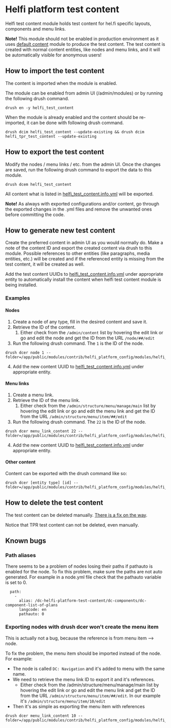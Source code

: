 # Helfi platform test content

Helfi test content module holds test content for hel.fi specific layouts, components and menu links.

**Note!** This module should not be enabled in production environment as it uses [default content](https://www.drupal.org/project/default_content) module to produce the test content. The test content is created with normal content entities, like nodes and menu links, and it will be automatically visible for anonymous users!


## How to import the test content

The content is imported when the module is enabled.

The module can be enabled from admin UI (/admin/modules) or by running the following drush command.

```
drush en -y helfi_test_content
```

When the module is already enabled and the content should be re-imported, it can be done with following drush command.

```
drush dcim helfi_test_content --update-existing && drush dcim helfi_tpr_test_content --update-existing
```

## How to export the test content

Modify the nodes / menu links / etc. from the admin UI. Once the changes are saved, run the following drush command to export the data to this module.
```
drush dcem helfi_test_content
```

All content what is listed in [helfi_test_content.info.yml](helfi_test_content.info.yml) will be exported.

**Note!** As always with exported configurations and/or content, go through the exported changes in the .yml files and remove the unwanted ones before committing the code.

## How to generate new test content

Create the preferred content in admin UI as you would normally do. Make a note of the content ID and export the created content via drush to this module. Possible references to other entities (like paragraphs, media entities, etc.) will be created and if the referenced entity is missing from the test content, it will be created as well.

Add the test content UUIDs to [helfi_test_content.info.yml](helfi_test_content.info.yml) under appropriate entity to automatically install the content when helfi test content module is being installed.

### Examples

#### Nodes
1. Create a node of any type, fill in the desired content and save it.
2. Retrieve the ID of the content.
   1. Either check from the `/admin/content` list by hovering the edit link or go and edit the node and get the ID from the URL `/node/##/edit`
3. Run the following drush command. The `1` is the ID of the node.
```
drush dcer node 1 --folder=/app/public/modules/contrib/helfi_platform_config/modules/helfi_test_content/content
```
4. Add the new content UUID to [helfi_test_content.info.yml](helfi_test_content.info.yml) under appropriate entity.

#### Menu links
1. Create a menu link.
2. Retrieve the ID of the menu link.
   1. Either check from the `/admin/structure/menu/manage/main` list by hovering the edit link or go and edit the menu link and get the ID from the URL `/admin/structure/menu/item/##/edit`
3. Run the following drush command. The `22` is the ID of the node.
```
drush dcer menu_link_content 22 --folder=/app/public/modules/contrib/helfi_platform_config/modules/helfi_test_content/content
```
4. Add the new content UUID to [helfi_test_content.info.yml](helfi_test_content.info.yml) under appropriate entity.

#### Other content

Content can be exported with the drush command like so:
```
drush dcer [entity type] [id] --folder=/app/public/modules/contrib/helfi_platform_config/modules/helfi_test_content/content
```

## How to delete the test content

The test content can be deleted manually. [There is a fix on the way](https://www.drupal.org/project/default_content/issues/3282547).

Notice that TPR test content can not be deleted, even manually.

## Known bugs

### Path aliases
There seems to be a problem of nodes losing their paths if pathauto is enabled for the node. To fix this problem, make sure the paths are not auto generated. For example in a node.yml file check that the pathauto variable is set to 0.
```
  path:
    -
      alias: /dc-helfi-platform-test-content/dc-components/dc-component-list-of-plans
      langcode: en
      pathauto: 0
```

### Exporting nodes with drush dcer won't create the menu item

This is actually not a bug, because the reference is from menu item --> node.

To fix the problem, the menu item should be imported instead of the node.
For example:
- The node is called `DC: Navigation` and it's added to menu with the same name.
- We need to retrieve the menu link ID to export it and it's references.
  - Either check from the /admin/structure/menu/manage/main list by hovering the edit link or go and edit the menu link and get the ID from the URL `/admin/structure/menu/item/##/edit`. In our example it's `/admin/structure/menu/item/10/edit`
- Then it's as simple as exporting the menu item with references
```
drush dcer menu_link_content 10 --folder=/app/public/modules/contrib/helfi_platform_config/modules/helfi_test_content/content
```
